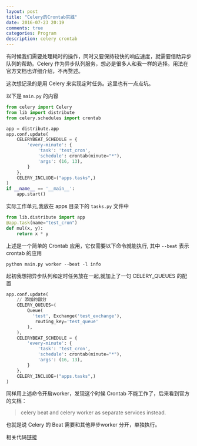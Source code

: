 ```yaml
---
layout: post
title: "Celery的Crontab实践"
date: 2016-07-23 20:19
comments: true
categories: Program
description: celery crontab
---
```


有时候我们需要处理耗时的操作，同时又要保持较快的响应速度，就需要借助异步队列的帮助。Celery 作为异步队列服务，想必是很多人和我一样的选择。用法在官方文档也详细介绍，不再赘述。
  
这次想记录的是用 Celery 来实现定时任务。这里也有一点点坑。
  
以下是 `main.py` 的内容
 
```python
from celery import Celery
from lib import distribute
from celery.schedules import crontab

app = distribute.app
app.conf.update(
    CELERYBEAT_SCHEDULE = {
        'every-minute': {
            'task': 'test_cron',
            'schedule': crontab(minute="*"),
            'args': (16, 13),
        }
    },
    CELERY_INCLUDE=("apps.tasks",)
)
if __name__ == '__main__':
    app.start()
```

实际工作单元,我放在 apps 目录下的 `tasks.py` 文件中

```py
from lib.distribute import app
@app.task(name="test_cron")
def mul(x, y):
    return x * y
```

上述是一个简单的 Crontab 应用，它仅需要以下命令就能执行,
其中  `--beat` 表示 crontab 的应用

```
python main.py worker --beat -l info
```

起初我想把异步队列和定时任务放在一起,就加上了一句 CELERY_QUEUES 的配置

```python
app.conf.update(
    // 添加的部分
    CELERY_QUEUES=(
        Queue(
          'test', Exchange('test_exchange'),
           routing_key='test_queue'
        ),
    ),
    CELERYBEAT_SCHEDULE = {
        'every-minute': {
            'task': 'test_cron',
            'schedule': crontab(minute="*"),
            'args': (16, 13),
        }
    },
    CELERY_INCLUDE=("apps.tasks",)
)
```

同样用上述命令开启worker，发现这个时候 Crontab 不能工作了，后来看到官方的文档：

> celery beat and celery worker as separate services instead. 

也就是说 Celery 的 Beat 需要和其他异步worker 分开，单独执行。

相关代码[链接](https://github.com/zheng-ji/ToyCollection/tree/master/celery_proj)

